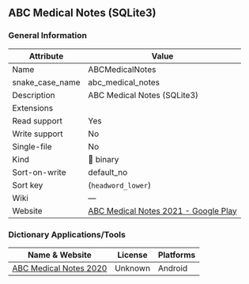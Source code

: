 ## ABC Medical Notes (SQLite3)

### General Information

| Attribute       | Value                                                                                                                  |
| --------------- | ---------------------------------------------------------------------------------------------------------------------- |
| Name            | ABCMedicalNotes                                                                                                        |
| snake_case_name | abc_medical_notes                                                                                                      |
| Description     | ABC Medical Notes (SQLite3)                                                                                            |
| Extensions      |                                                                                                                        |
| Read support    | Yes                                                                                                                    |
| Write support   | No                                                                                                                     |
| Single-file     | No                                                                                                                     |
| Kind            | 🔢 binary                                                                                                               |
| Sort-on-write   | default_no                                                                                                             |
| Sort key        | (`headword_lower`)                                                                                                     |
| Wiki            | ―                                                                                                                      |
| Website         | [ABC Medical Notes 2021 - Google Play](https://play.google.com/store/apps/details?id=com.pocketmednotes2014.secondapp) |



### Dictionary Applications/Tools

| Name & Website                                                                                           | License | Platforms |
| -------------------------------------------------------------------------------------------------------- | ------- | --------- |
| [ABC Medical Notes 2020](https://play.google.com/store/apps/details?id=com.pocketmednotes2014.secondapp) | Unknown | Android   |
